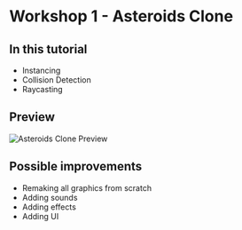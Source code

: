 # Workshop 1 - Asteroids Clone
## In this tutorial
- Instancing
- Collision Detection
- Raycasting
## Preview
![Asteroids Clone Preview](https://i.imgur.com/HqyTymt.png)
## Possible improvements
- Remaking all graphics from scratch
- Adding sounds
- Adding effects
- Adding UI
